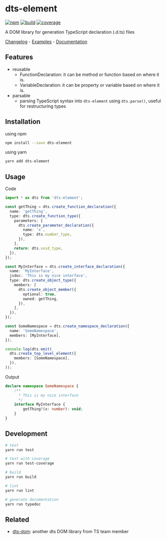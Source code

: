 # dts-element

[![npm](https://img.shields.io/npm/v/dts-element.svg)](https://www.npmjs.com/package/dts-element)
[![build](https://img.shields.io/travis/ikatyang/dts-element/master.svg)](https://travis-ci.org/ikatyang/dts-element/builds)
[![coverage](https://img.shields.io/codecov/c/github/ikatyang/dts-element.svg)](https://codecov.io/gh/ikatyang/dts-element)

A DOM library for generation TypeScript declaration (.d.ts) files

[Changelog](https://github.com/ikatyang/dts-element/blob/master/CHANGELOG.md) - [Examples](https://github.com/ikatyang/dts-element/tree/master/tests/) - [Documentation](https://ikatyang.github.io/dts-element/)

## Features
- reusable
  - FunctionDeclaration: it can be method or function based on where it is.
  - VariableDeclaration: it can be property or variable based on where it is.
- parsable
  - parsing TypeScript syntax into `dts-element` using `dts.parse()`, useful for restructuring types

## Installation

using npm

```sh
npm install --save dts-element
```

using yarn

```sh
yarn add dts-element
```

## Usage

Code

```ts
import * as dts from 'dts-element';

const getThing = dts.create_function_declaration({
  name: 'getThing',
  type: dts.create_function_type({
    parameters: [
      dts.create_parameter_declaration({
        name: 'x',
        type: dts.number_type,
      }),
    ],
    return: dts.void_type,
  }),
});

const MyInterface = dts.create_interface_declaration({
  name: 'MyInterface',
  jsdoc: 'This is my nice interface',
  type: dts.create_object_type({
    members: [
      dts.create_object_member({
        optional: true,
        owned: getThing,
      }),
    ],
  }),
});

const SomeNamespace = dts.create_namespace_declaration({
  name: 'SomeNamespace',
  members: [MyInterface],
});

console.log(dts.emit(
  dts.create_top_level_element({
    members: [SomeNamespace],
  }),
));
```

Output

```ts
declare namespace SomeNamespace {
    /**
      * This is my nice interface
      */
    interface MyInterface {
        getThing?(x: number): void;
    }
}
```

## Development

```sh
# test
yarn run test

# test with coverage
yarn run test-coverage

# build
yarn run build

# lint
yarn run lint

# generate documentation
yarn run typedoc
```

## Related

- [dts-dom](https://github.com/RyanCavanaugh/dts-dom): another dts DOM library from TS team member
